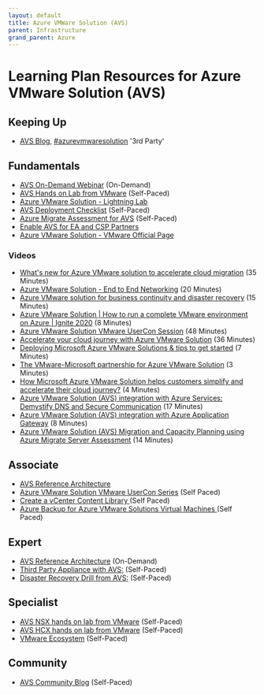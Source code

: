 ```yaml
---
layout: default
title: Azure VMWare Solution (AVS)
parent: Infrastructure
grand_parent: Azure
---
```


# Learning Plan Resources for Azure VMware Solution (AVS)

## Keeping Up
* [AVS Blog](https://avs.ms), [#azurevmwaresolution](https://twitter.com/hashtag/azurevmwaresolution) '3rd Party'

## Fundamentals

* [AVS On-Demand Webinar](https://docs.hol.vmware.com/catalog/) (On-Demand)
* [AVS Hands on Lab from VMware](https://docs.hol.vmware.com/catalog/) (Self-Paced)
* [Azure VMware Solution - Lightning Lab](https://via.vmw.com/EPnw)
* [AVS Deployment Checklist](https://docs.microsoft.com/en-us/azure/azure-vmware/production-ready-deployment-steps) (Self-Paced)
* [Azure Migrate Assessment for AVS](https://docs.microsoft.com/en-us/azure/migrate/how-to-create-azure-vmware-solution-assessment) (Self-Paced)
* [Enable AVS for EA and CSP Partners](https://docs.microsoft.com/en-us/azure/azure-vmware/enable-azure-vmware-solution)
* [Azure VMware Solution - VMware Official Page](https://cloud.vmware.com/azure-vmware-solution)

### Videos
* [What's new for Azure VMware solution to accelerate cloud migration](https://www.youtube.com/watch?v=k0UaEqgTPdo&t=733s) (35 Minutes)
* [Azure VMware Solution - End to End Networking](https://www.youtube.com/watch?v=6_LYsYicacs) (20 Minutes)
* [Azure VMware solution for business continuity and disaster recovery](https://www.youtube.com/watch?v=rhTgVqR4pps) (15 Minutes)
* [Azure VMware Solution | How to run a complete VMware environment on Azure | Ignite 2020](https://www.youtube.com/watch?v=-yLgduCVPRk) (8 Minutes)
* [Azure VMware Solution VMware UserCon Session](https://www.youtube.com/watch?v=uUvHgpiOZbc) (48 Minutes)
* [Accelerate your cloud journey with Azure VMware Solution](https://www.youtube.com/watch?v=M_mrkSJ42hg) (36 Minutes)
* [Deploying Microsoft Azure VMware Solutions & tips to get started](https://www.youtube.com/watch?v=-i2PsuisVjg) (7 Minutes)
* [The VMware-Microsoft partnership for Azure VMware Solution](https://www.youtube.com/watch?v=r3OMHG61n08) (3 Minutes)
* [How Microsoft Azure VMware Solution helps customers simplify and accelerate their cloud journey?](https://www.youtube.com/watch?v=g5fGQXKaJzU) (4 Minutes)
* [Azure VMware Solution (AVS) integration with Azure Services: Demystify DNS and Secure Communication](https://www.youtube.com/watch?v=m26iLu6DHbU) (17 Minutes) 
* [Azure VMware Solution (AVS) integration with Azure Application Gateway](https://www.youtube.com/watch?v=BoQYvqzb6Y8) (8 Minutes)
* [Azure VMware Solution (AVS) Migration and Capacity Planning using Azure Migrate Server Assessment](https://www.youtube.com/watch?v=NoNG-hkksrA) (14 Minutes)

## Associate

* [AVS Reference Architecture](https://docs.microsoft.com/en-us/azure/azure-vmware/concepts-hub-and-spoke) 
* [Azure VMware Solution VMware UserCon Series](https://www.youtube.com/watch?v=uUvHgpiOZbc&list=PLS9k3ksxRe_l-UpfAjmi0BoDSpo6AtLyh) (Self Paced)
* [Create a vCenter Content Library ](https://techcommunity.microsoft.com/t5/azure-migration/azure-vmware-solution-create-a-vcenter-content-library-on-azure/ba-p/1823024) (Self Paced)
* [Azure Backup for Azure VMware Solutions Virtual Machines ](https://techcommunity.microsoft.com/t5/azure-migration/azure-backup-for-azure-vmware-solutions-virtual-machines/ba-p/1468794) (Self Paced)

## Expert
* [AVS Reference Architecture](https://docs.microsoft.com/en-us/azure/azure-vmware/concepts-hub-and-spoke) (On-Demand)
* [Third Party Appliance with AVS:](https://techcommunity.microsoft.com/t5/azure-migration/azure-vmware-solution-avs-connecting-3rd-party-networking-and/ba-p/1524297) (Self-Paced)
* [Disaster Recovery Drill from AVS:](https://docs.microsoft.com/en-us/azure/site-recovery/avs-tutorial-dr-drill-azure) (Self-Paced)

## Specialist

* [AVS NSX hands on lab from VMware](https://docs.hol.vmware.com/catalog/) (Self-Paced)
* [AVS HCX hands on lab from VMware](https://docs.hol.vmware.com/catalog/) (Self-Paced)
* [VMware Ecosystem](https://docs.microsoft.com/en-us/azure/azure-vmware/ecosystem-back-up-vms) (Self-Paced)

## Community

* [AVS Community Blog](https://techcommunity.microsoft.com/t5/azure-migration/bg-p/AzureMigrationBlog) (Self-Paced)

